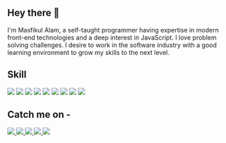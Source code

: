 ## Hey there 👋

I'm Masfikul Alam, a self-taught programmer having expertise in modern front-end technologies and a deep interest in JavaScript. I love problem solving challenges. I desire to work in the software industry with a good learning environment to grow my skills to the next level. 

## Skill
 <div>
  <img src="https://img.shields.io/badge/html%20-orange.svg?&style=for-the-badge"/>
  <img src="https://img.shields.io/badge/css%20-%230085ff.svg?&style=for-the-badge"/>
  <img src="https://img.shields.io/badge/bootstrap%20-%239957d2.svg?&style=for-the-badge"/>
  <img src="https://img.shields.io/badge/scss%20-%23ffa2f2.svg?&style=for-the-badge"/>
  <img src="https://img.shields.io/badge/javascript%20-%23fdff00.svg?&style=for-the-badge"/>
  <img src="https://img.shields.io/badge/react%20-black.svg?&style=for-the-badge"/>
  <img src="https://img.shields.io/badge/node.js%20-%236dc12d.svg?&style=for-the-badge"/>
  <img src="https://img.shields.io/badge/material%20ui%20-%2328ceff.svg?&style=for-the-badge"/>
  <img src="https://img.shields.io/badge/mongodb%20-%2368e563.svg?&style=for-the-badge"/>
</div>

## Catch me on -
<div>
 <a href="https://www.linkedin.com/in/masfik-alam">
  <img src="https://img.shields.io/badge/linkedin%20-blue.svg?&style=for-the-badge"/>
 </a>
 <a href="https://medium.com/@masfikalam">
  <img src="https://img.shields.io/badge/medium%20-black.svg?&style=for-the-badge"/>
 </a>
 <a href="https://masfikul-alam.web.app">
  <img src="https://img.shields.io/badge/website%20-%236cf468.svg?&style=for-the-badge"/>
 </a>
 <a href="https://www.linkedin.com/in/masfik-alam">
  <img src="https://img.shields.io/badge/linkedin%20-blue.svg?&style=for-the-badge"/>
 </a>
 <a href="https://drive.google.com/file/d/1BG1LrUw7u8n7tms6yt6wR7W4gWnpipId/view">
  <img src="https://img.shields.io/badge/resume%20-%23f46f68.svg?&style=for-the-badge"/>
 </a>
</div>
